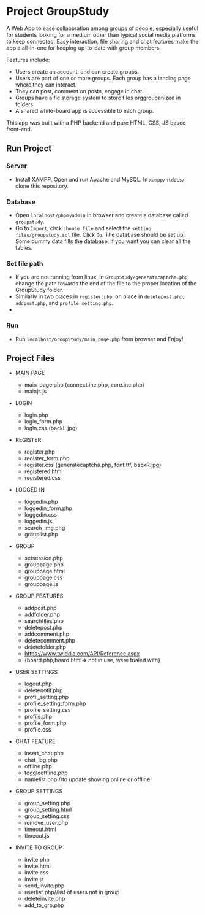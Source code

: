 # Project GroupStudy
A Web App to ease collaboration among groups of people, especially useful for students looking for a medium other than typical social media platforms to keep connected. Easy interaction, file sharing and chat features make the app a all-in-one for keeping up-to-date with group members.

Features include:
- Users create an account, and can create groups.
- Users are part of one or more groups. Each group has a landing page where they can interact.
- They can post, comment on posts, engage in chat.
- Groups have a fie storage system to store files orggroupanized in folders.
- A shared white-board app is accessible to each group. 

This app was built with a PHP backend and pure HTML, CSS, JS based front-end. 

## Run Project

### Server
- Install XAMPP. Open and run Apache and MySQL. In `xampp/htdocs/` clone this repository.
### Database
- Open `localhost/phpmyadmin` in browser and create a database called `groupstudy`.
- Go to `Import`, click `choose file` and select the `setting files/groupstudy.sql` file. Click `Go`. The database should be set up. Some dummy data fills the database, if you want you can clear all the tables.
### Set file path
- If you are not running from linux, in `GroupStudy/generatecaptcha.php` change the path towards the end of the file to the proper location of the GroupStudy folder.
- Similarly in two places in `register.php`, on place in `deletepost.php`, `addpost.php`, and `profile_setting.php`.
- 
### Run
- Run `localhost/GroupStudy/main_page.php` from browser and Enjoy!

## Project Files

- MAIN PAGE
    - main_page.php (connect.inc.php, core.inc.php)
    - mainjs.js
- LOGIN
    - login.php
    - login_form.php
    - login.css (backL.jpg)
- REGISTER
    - register.php
    - register_form.php
    - register.css (generatecaptcha.php, font.ttf, backR.jpg)
    - registered.html
    - registered.css
- LOGGED IN
    - loggedin.php
    - loggedin_form.php
    - loggedin.css
    - loggedin.js
    - search_img.png
    - grouplist.php
- GROUP
    - setsession.php
    - grouppage.php
    - grouppage.html
    - grouppage.css
    - grouppage.js
- GROUP FEATURES
    - addpost.php
    - addfolder.php
    - searchfiles.php
    - deletepost.php
    - addcomment.php
    - deletecomment.php
    - deletefolder.php
    - https://www.twiddla.com/API/Reference.aspx
    - {board.php,board.html=> not in use, were trialed with}
- USER SETTINGS
    - logout.php
    - deletenotif.php
    - profil_setting.php
    - profile_setting_form.php
    - profile_setting.css
    - profile.php
    - profile_form.php
    - profile.css

- CHAT FEATURE
    - insert_chat.php
    - chat_log.php
    - offline.php
    - toggleoffline.php
    - namelist.php //to update showing online or offline
- GROUP SETTINGS
    - group_setting.php
    - group_setting.html
    - group_setting.css
    - remove_user.php
    - timeout.html
    - timeout.js
- INVITE TO GROUP
    - invite.php
    - invite.html
    - invite.css
    - invite.js
    - send_invite.php
    - userlist.php//list of users not in group
    - deleteinvite.php
    - add_to_grp.php